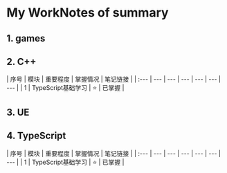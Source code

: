 # My WorkNotes of summary
## 1. games 
 
 
## 2. C++


| 序号 | 模块 | 重要程度 | 掌握情况 | 笔记链接 | 
| :--- | --- | --- | --- | --- | --- | --- |
| 1 | TypeScript基础学习 | :star: | 已掌握 |


## 3. UE

## 4. TypeScript

| 序号 | 模块 | 重要程度 | 掌握情况 | 笔记链接 | 
| :--- | --- | --- | --- | --- | --- | --- |
| 1 | TypeScript基础学习 | :star: | 已掌握 |


